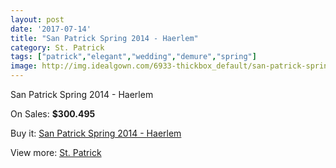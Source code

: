 ```yaml
---
layout: post
date: '2017-07-14'
title: "San Patrick Spring 2014 - Haerlem"
category: St. Patrick
tags: ["patrick","elegant","wedding","demure","spring"]
image: http://img.idealgown.com/6933-thickbox_default/san-patrick-spring-2014-haerlem.jpg
---
```

San Patrick Spring 2014 - Haerlem

On Sales: **$300.495**
<a href="https://www.idealgown.com/en/st-patrick/2964-san-patrick-spring-2014-haerlem.html"><amp-img layout="responsive" width="600" height="600" src="//img.idealgown.com/6933-thickbox_default/san-patrick-spring-2014-haerlem.jpg" alt="San Patrick Spring 2014 - Haerlem 0" /></a>
<a href="https://www.idealgown.com/en/st-patrick/2964-san-patrick-spring-2014-haerlem.html"><amp-img layout="responsive" width="600" height="600" src="//img.idealgown.com/6935-thickbox_default/san-patrick-spring-2014-haerlem.jpg" alt="San Patrick Spring 2014 - Haerlem 1" /></a>
<a href="https://www.idealgown.com/en/st-patrick/2964-san-patrick-spring-2014-haerlem.html"><amp-img layout="responsive" width="600" height="600" src="//img.idealgown.com/6934-thickbox_default/san-patrick-spring-2014-haerlem.jpg" alt="San Patrick Spring 2014 - Haerlem 2" /></a>

Buy it: [San Patrick Spring 2014 - Haerlem](https://www.idealgown.com/en/st-patrick/2964-san-patrick-spring-2014-haerlem.html "San Patrick Spring 2014 - Haerlem")

View more: [St. Patrick](https://www.idealgown.com/en/36-st-patrick "St. Patrick")